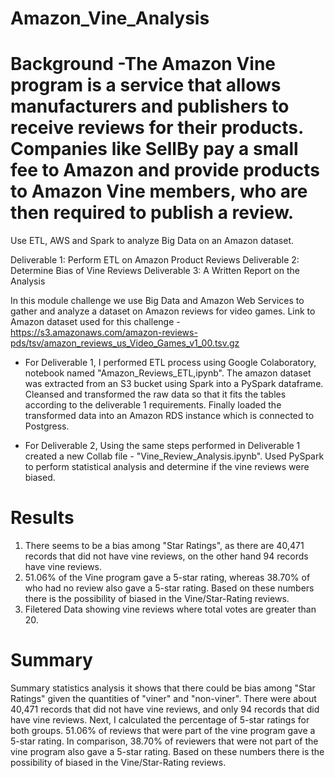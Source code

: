 # Amazon_Vine_Analysis

# Background -The Amazon Vine program is a service that allows manufacturers and publishers to receive reviews for their products. Companies like SellBy pay a small fee to Amazon and provide products to Amazon Vine members, who are then required to publish a review.

Use ETL, AWS and Spark to analyze Big Data on an Amazon dataset.

Deliverable 1: Perform ETL on Amazon Product Reviews
Deliverable 2: Determine Bias of Vine Reviews
Deliverable 3: A Written Report on the Analysis


In this module challenge we use Big Data and Amazon Web Services to gather and analyze a dataset on Amazon reviews for video games. 
Link to Amazon dataset used for this challenge - https://s3.amazonaws.com/amazon-reviews-pds/tsv/amazon_reviews_us_Video_Games_v1_00.tsv.gz

- For Deliverable 1, I performed ETL process using Google Colaboratory, notebook named "Amazon_Reviews_ETL,ipynb". The amazon dataset was extracted from an S3 bucket using Spark into a PySpark dataframe. 
Cleansed and transformed the raw data so that it fits the tables according to the deliverable 1 requirements.
Finally loaded the transformed data into an Amazon RDS instance which is connected to Postgress. 

- For Deliverable 2, Using the same steps performed in Deliverable 1 created a new Collab file - "Vine_Review_Analysis.ipynb".
Used PySpark to perform statistical analysis and determine if the vine reviews were biased.

# Results

1. There seems to be a bias among "Star Ratings", as there are 40,471 records that did not have vine reviews, on the other hand 94 records have vine reviews.
2. 51.06% of the Vine program gave a 5-star rating, whereas 38.70% of who had no review also gave a 5-star rating. Based on these numbers there is the possibility of biased in the Vine/Star-Rating reviews.
3. Filetered Data showing vine reviews where total votes are greater than 20.

# Summary 

Summary statistics analysis it shows that there could be bias among "Star Ratings" given the quantities of "viner" and "non-viner". 
There were about 40,471 records that did not have vine reviews, and only 94 records that did have vine reviews.
Next, I calculated the percentage of 5-star ratings for both groups. 
51.06% of reviews that were part of the vine program gave a 5-star rating. In comparison, 38.70% of reviewers that were not part of the vine program also gave a 5-star rating. 
Based on these numbers there is the possibility of biased in the Vine/Star-Rating reviews.
